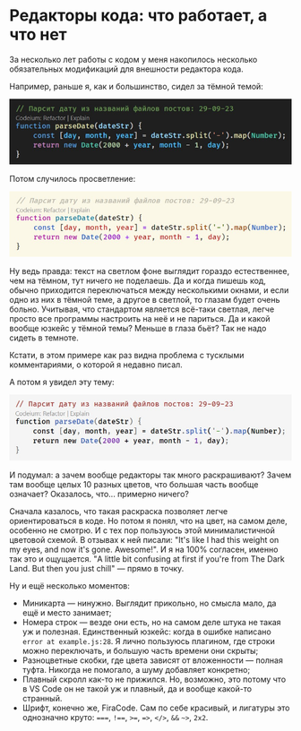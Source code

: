 # Редакторы кода: что работает, а что нет

За несколько лет работы с кодом у меня накопилось несколько обязательных модификаций для внешности редактора кода.

Например, раньше я, как и большинство, сидел за тёмной темой:

![](/public/post-img/old-theme-1.jpg)

Потом случилось просветление:

![](/public/post-img/old-theme-2.jpg)

Ну ведь правда: текст на светлом фоне выглядит гораздо естественнее, чем на тёмном, тут ничего не поделаешь. Да и когда пишешь код, обычно приходится переключаться между несколькими окнами, и если одно из них в тёмной теме, а другое в светлой, то глазам будет очень больно. Учитывая, что стандартом является всё-таки светлая, легче просто все программы настроить на неё и не париться. Да и какой вообще юзкейс у тёмной темы? Меньше в глаза бьёт? Так не надо сидеть в темноте.

Кстати, в этом примере как раз видна проблема с тусклыми комментариями, о которой я недавно писал.

А потом я увидел эту тему:

![](/public/post-img/new-theme.jpg)

И подумал: а зачем вообще редакторы так много раскрашивают? Зачем там вообще целых 10 разных цветов, что большая часть вообще означает? Оказалось, что... примерно ничего?

Сначала казалось, что такая раскраска позволяет легче ориентироваться в коде. Но потом я понял, что на цвет, на самом деле, особенно не смотрю. И с тех пор пользуюсь этой минималистичной цветовой схемой. В отзывах к ней писали: "It's like I had this weight on my eyes, and now it's gone. Awesome!". И я на 100% согласен, именно так это и ощущается. "A little bit confusing at first if you're from The Dark Land. But then you just chill" — прямо в точку.

Ну и ещё несколько моментов:

- Миникарта — нинужно. Выглядит прикольно, но смысла мало, да ещё и место занимает;
- Номера строк — везде они есть, но на самом деле штука не такая уж и полезная. Единственный юзкейс: когда в ошибке написано `error at example.js:28`. Я лично пользуюсь плагином, где строки можно переключать, и большую часть времени они скрыты;
- Разноцветные скобки, где цвета зависят от вложенности — полная туфта. Никогда не помогало, а шуму добавляет конкретно;
- Плавный скролл как-то не прижился. Но, возможно, это потому что в VS Code он не такой уж и плавный, да и вообще какой-то странный.
- Шрифт, конечно же, FiraCode. Сам по себе красивый, и лигатуры это однозначно круто: `===`, `!==`, `>=`, `=>`, `</>`, `&&` `~>`, `2x2`.